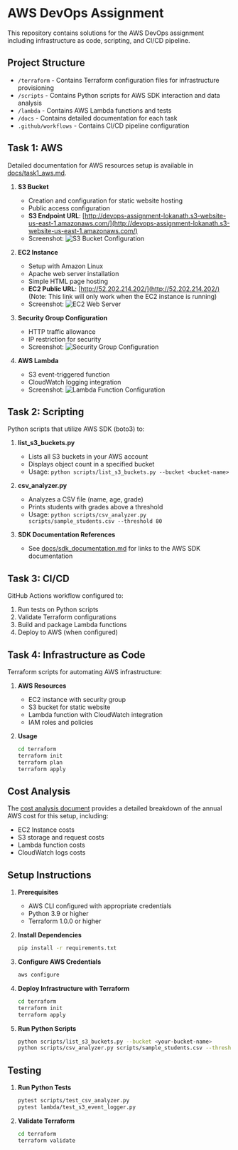 # AWS DevOps Assignment

This repository contains solutions for the AWS DevOps assignment including infrastructure as code, scripting, and CI/CD pipeline.

## Project Structure

- `/terraform` - Contains Terraform configuration files for infrastructure provisioning
- `/scripts` - Contains Python scripts for AWS SDK interaction and data analysis
- `/lambda` - Contains AWS Lambda functions and tests
- `/docs` - Contains detailed documentation for each task
- `.github/workflows` - Contains CI/CD pipeline configuration

## Task 1: AWS

Detailed documentation for AWS resources setup is available in [docs/task1_aws.md](docs/task1_aws.md).

1. **S3 Bucket**

   - Creation and configuration for static website hosting
   - Public access configuration
   - **S3 Endpoint URL**: [http://devops-assignment-lokanath.s3-website-us-east-1.amazonaws.com/](http://devops-assignment-lokanath.s3-website-us-east-1.amazonaws.com/)
   - Screenshot:
     ![S3 Bucket Configuration](screenshots/s3-bucket-config.png)

2. **EC2 Instance**

   - Setup with Amazon Linux
   - Apache web server installation
   - Simple HTML page hosting
   - **EC2 Public URL**: [http://52.202.214.202/](http://52.202.214.202/) (Note: This link will only work when the EC2 instance is running)
   - Screenshot:
     ![EC2 Web Server](screenshots/ec2-webserver.png)

3. **Security Group Configuration**

   - HTTP traffic allowance
   - IP restriction for security
   - Screenshot:
     ![Security Group Configuration](screenshots/security-group-config.png)

4. **AWS Lambda**
   - S3 event-triggered function
   - CloudWatch logging integration
   - Screenshot:
     ![Lambda Function Configuration](screenshots/lambda-function.png)

## Task 2: Scripting

Python scripts that utilize AWS SDK (boto3) to:

1. **list_s3_buckets.py**

   - Lists all S3 buckets in your AWS account
   - Displays object count in a specified bucket
   - Usage: `python scripts/list_s3_buckets.py --bucket <bucket-name>`

2. **csv_analyzer.py**

   - Analyzes a CSV file (name, age, grade)
   - Prints students with grades above a threshold
   - Usage: `python scripts/csv_analyzer.py scripts/sample_students.csv --threshold 80`

3. **SDK Documentation References**
   - See [docs/sdk_documentation.md](docs/sdk_documentation.md) for links to the AWS SDK documentation

## Task 3: CI/CD

GitHub Actions workflow configured to:

1. Run tests on Python scripts
2. Validate Terraform configurations
3. Build and package Lambda functions
4. Deploy to AWS (when configured)

## Task 4: Infrastructure as Code

Terraform scripts for automating AWS infrastructure:

1. **AWS Resources**

   - EC2 instance with security group
   - S3 bucket for static website
   - Lambda function with CloudWatch integration
   - IAM roles and policies

2. **Usage**
   ```bash
   cd terraform
   terraform init
   terraform plan
   terraform apply
   ```

## Cost Analysis

The [cost analysis document](docs/cost_analysis.md) provides a detailed breakdown of the annual AWS cost for this setup, including:

- EC2 Instance costs
- S3 storage and request costs
- Lambda function costs
- CloudWatch logs costs

## Setup Instructions

1. **Prerequisites**

   - AWS CLI configured with appropriate credentials
   - Python 3.9 or higher
   - Terraform 1.0.0 or higher

2. **Install Dependencies**

   ```bash
   pip install -r requirements.txt
   ```

3. **Configure AWS Credentials**

   ```bash
   aws configure
   ```

4. **Deploy Infrastructure with Terraform**

   ```bash
   cd terraform
   terraform init
   terraform apply
   ```

5. **Run Python Scripts**
   ```bash
   python scripts/list_s3_buckets.py --bucket <your-bucket-name>
   python scripts/csv_analyzer.py scripts/sample_students.csv --threshold 75
   ```

## Testing

1. **Run Python Tests**

   ```bash
   pytest scripts/test_csv_analyzer.py
   pytest lambda/test_s3_event_logger.py
   ```

2. **Validate Terraform**
   ```bash
   cd terraform
   terraform validate
   ```
